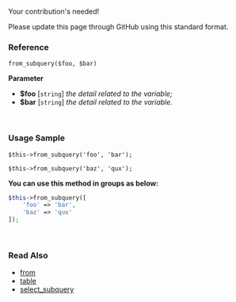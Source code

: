 Your contribution's needed!

Please update this page through GitHub using this standard format.

### Reference
`from_subquery($foo, $bar)`

**Parameter**
* **$foo** [`string`] *the detail related to the variable;*
* **$bar** [`string`] *the detail related to the variable.*

&nbsp;

### Usage Sample
`$this->from_subquery('foo', 'bar');`

`$this->from_subquery('baz', 'qux');`

**You can use this method in groups as below:**
```php
$this->from_subquery([
    'foo' => 'bar',
    'baz' => 'qux'
]);
```

&nbsp;

### Read Also
* [from](./from)
* [table](./table)
* [select_subquery](./select_subquery)
